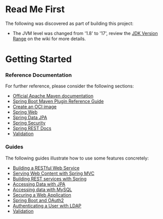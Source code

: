 # Read Me First
The following was discovered as part of building this project:

* The JVM level was changed from '1.8' to '17', review the [JDK Version Range](https://github.com/spring-projects/spring-framework/wiki/Spring-Framework-Versions#jdk-version-range) on the wiki for more details.

# Getting Started

### Reference Documentation
For further reference, please consider the following sections:

* [Official Apache Maven documentation](https://maven.apache.org/guides/index.html)
* [Spring Boot Maven Plugin Reference Guide](https://docs.spring.io/spring-boot/docs/3.0.4/maven-plugin/reference/html/)
* [Create an OCI image](https://docs.spring.io/spring-boot/docs/3.0.4/maven-plugin/reference/html/#build-image)
* [Spring Web](https://docs.spring.io/spring-boot/docs/3.0.4/reference/htmlsingle/#web)
* [Spring Data JPA](https://docs.spring.io/spring-boot/docs/3.0.4/reference/htmlsingle/#data.sql.jpa-and-spring-data)
* [Spring Security](https://docs.spring.io/spring-boot/docs/3.0.4/reference/htmlsingle/#web.security)
* [Spring REST Docs](https://docs.spring.io/spring-restdocs/docs/current/reference/html5/)
* [Validation](https://docs.spring.io/spring-boot/docs/3.0.4/reference/htmlsingle/#io.validation)

### Guides
The following guides illustrate how to use some features concretely:

* [Building a RESTful Web Service](https://spring.io/guides/gs/rest-service/)
* [Serving Web Content with Spring MVC](https://spring.io/guides/gs/serving-web-content/)
* [Building REST services with Spring](https://spring.io/guides/tutorials/rest/)
* [Accessing Data with JPA](https://spring.io/guides/gs/accessing-data-jpa/)
* [Accessing data with MySQL](https://spring.io/guides/gs/accessing-data-mysql/)
* [Securing a Web Application](https://spring.io/guides/gs/securing-web/)
* [Spring Boot and OAuth2](https://spring.io/guides/tutorials/spring-boot-oauth2/)
* [Authenticating a User with LDAP](https://spring.io/guides/gs/authenticating-ldap/)
* [Validation](https://spring.io/guides/gs/validating-form-input/)

